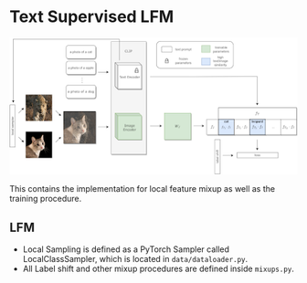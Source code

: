 # Text Supervised LFM

![arch](assets/arch.png)

This contains the implementation for local feature mixup as well as the training procedure.

## LFM

- Local Sampling is defined as a PyTorch Sampler called LocalClassSampler, which is located in `data/dataloader.py`.
- All Label shift and other mixup procedures are defined inside `mixups.py`.
